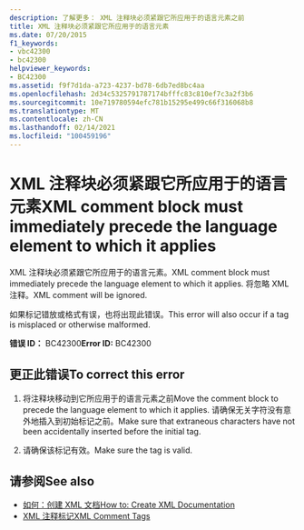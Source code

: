 ```yaml
---
description: 了解更多： XML 注释块必须紧跟它所应用于的语言元素之前
title: XML 注释块必须紧跟它所应用于的语言元素
ms.date: 07/20/2015
f1_keywords:
- vbc42300
- bc42300
helpviewer_keywords:
- BC42300
ms.assetid: f9f7d1da-a723-4237-bd78-6db7ed8bc4aa
ms.openlocfilehash: 2d34c5325791787174bfffc83c810ef7c3a2f3b6
ms.sourcegitcommit: 10e719780594efc781b15295e499c66f316068b8
ms.translationtype: MT
ms.contentlocale: zh-CN
ms.lasthandoff: 02/14/2021
ms.locfileid: "100459196"
---
```

# <a name="xml-comment-block-must-immediately-precede-the-language-element-to-which-it-applies"></a><span data-ttu-id="c7abf-103">XML 注释块必须紧跟它所应用于的语言元素</span><span class="sxs-lookup"><span data-stu-id="c7abf-103">XML comment block must immediately precede the language element to which it applies</span></span>

<span data-ttu-id="c7abf-104">XML 注释块必须紧跟它所应用于的语言元素。</span><span class="sxs-lookup"><span data-stu-id="c7abf-104">XML comment block must immediately precede the language element to which it applies.</span></span> <span data-ttu-id="c7abf-105">将忽略 XML 注释。</span><span class="sxs-lookup"><span data-stu-id="c7abf-105">XML comment will be ignored.</span></span>  
  
 <span data-ttu-id="c7abf-106">如果标记错放或格式有误，也将出现此错误。</span><span class="sxs-lookup"><span data-stu-id="c7abf-106">This error will also occur if a tag is misplaced or otherwise malformed.</span></span>  
  
 <span data-ttu-id="c7abf-107">**错误 ID：** BC42300</span><span class="sxs-lookup"><span data-stu-id="c7abf-107">**Error ID:** BC42300</span></span>  
  
## <a name="to-correct-this-error"></a><span data-ttu-id="c7abf-108">更正此错误</span><span class="sxs-lookup"><span data-stu-id="c7abf-108">To correct this error</span></span>  
  
1. <span data-ttu-id="c7abf-109">将注释块移动到它所应用于的语言元素之前</span><span class="sxs-lookup"><span data-stu-id="c7abf-109">Move the comment block to precede the language element to which it applies.</span></span> <span data-ttu-id="c7abf-110">请确保无关字符没有意外地插入到初始标记之前。</span><span class="sxs-lookup"><span data-stu-id="c7abf-110">Make sure that extraneous characters have not been accidentally inserted before the initial tag.</span></span>  
  
2. <span data-ttu-id="c7abf-111">请确保该标记有效。</span><span class="sxs-lookup"><span data-stu-id="c7abf-111">Make sure the tag is valid.</span></span>  
  
## <a name="see-also"></a><span data-ttu-id="c7abf-112">请参阅</span><span class="sxs-lookup"><span data-stu-id="c7abf-112">See also</span></span>

- [<span data-ttu-id="c7abf-113">如何：创建 XML 文档</span><span class="sxs-lookup"><span data-stu-id="c7abf-113">How to: Create XML Documentation</span></span>](../programming-guide/program-structure/how-to-create-xml-documentation.md)
- [<span data-ttu-id="c7abf-114">XML 注释标记</span><span class="sxs-lookup"><span data-stu-id="c7abf-114">XML Comment Tags</span></span>](../language-reference/xmldoc/index.md)
